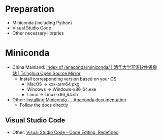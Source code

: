 # Preparation

- Miniconda (including Python)
- Visual Studio Code
- Other necessary libraries 

# Miniconda

- China Mainland: [Index of /anaconda/miniconda/ | 清华大学开源软件镜像站 | Tsinghua Open Source Mirror](https://mirrors.tuna.tsinghua.edu.cn/anaconda/miniconda/)
  - Install corresponding version based on your OS
    - MacOS -> xxx-arm64.pkg
    - Windows -> Windows-x86_64.exe
    - Linux -> Linux-x86_64.sh
- Other: [Installing Miniconda — Anaconda documentation](https://docs.anaconda.com/free/miniconda/miniconda-install/)
  - Follow the docs directly

## Visual Studio Code

- Other: [Visual Studio Code - Code Editing. Redefined](https://code.visualstudio.com/)